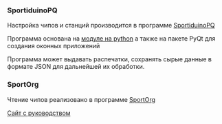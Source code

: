 ### SportiduinoPQ

Настройка чипов и станций производится в программе [SportiduinoPQ](https://github.com/alexandervolikov/SportiduinoPQ)

Программа основана на [модуле на python](https://github.com/alexandervolikov/sportiduinoPython) а также на пакете PyQt для создания оконных приложений

Программа может выдавать распечатки, сохранять сырые данные в формате JSON для дальнейшей их обработки.

### SportOrg

Чтение чипов реализовано в программе [SportOrg ](https://github.com/sportorg/pysport)

[Сайт с руководством](http://sportorg.o-ural.ru/)
